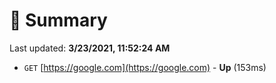 # 📖 Summary
Last updated: **3/23/2021, 11:52:24 AM**

- `GET` [https://google.com](https://google.com) - **Up** (153ms)

